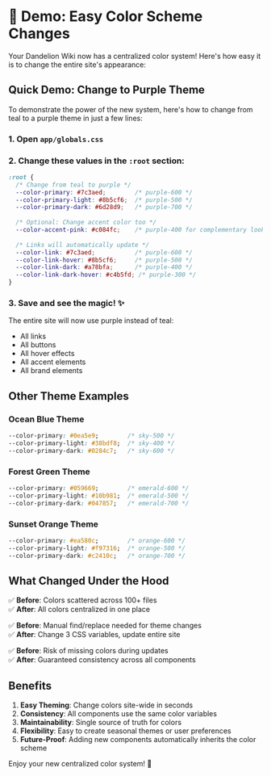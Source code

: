 # 🎨 Demo: Easy Color Scheme Changes

Your Dandelion Wiki now has a centralized color system! Here's how easy it is to change the entire site's appearance:

## Quick Demo: Change to Purple Theme

To demonstrate the power of the new system, here's how to change from teal to a purple theme in just a few lines:

### 1. Open `app/globals.css`

### 2. Change these values in the `:root` section:

```css
:root {
  /* Change from teal to purple */
  --color-primary: #7c3aed;        /* purple-600 */
  --color-primary-light: #8b5cf6;  /* purple-500 */
  --color-primary-dark: #6d28d9;   /* purple-700 */
  
  /* Optional: Change accent color too */
  --color-accent-pink: #c084fc;    /* purple-400 for complementary look */
  
  /* Links will automatically update */
  --color-link: #7c3aed;           /* purple-600 */
  --color-link-hover: #8b5cf6;     /* purple-500 */
  --color-link-dark: #a78bfa;      /* purple-400 */
  --color-link-dark-hover: #c4b5fd; /* purple-300 */
}
```

### 3. Save and see the magic! ✨

The entire site will now use purple instead of teal:
- All links
- All buttons
- All hover effects
- All accent elements
- All brand elements

## Other Theme Examples

### Ocean Blue Theme
```css
--color-primary: #0ea5e9;        /* sky-500 */
--color-primary-light: #38bdf8;  /* sky-400 */
--color-primary-dark: #0284c7;   /* sky-600 */
```

### Forest Green Theme
```css
--color-primary: #059669;        /* emerald-600 */
--color-primary-light: #10b981;  /* emerald-500 */
--color-primary-dark: #047857;   /* emerald-700 */
```

### Sunset Orange Theme
```css
--color-primary: #ea580c;        /* orange-600 */
--color-primary-light: #f97316;  /* orange-500 */
--color-primary-dark: #c2410c;   /* orange-700 */
```

## What Changed Under the Hood

✅ **Before**: Colors scattered across 100+ files  
✅ **After**: All colors centralized in one place  

✅ **Before**: Manual find/replace needed for theme changes  
✅ **After**: Change 3 CSS variables, update entire site  

✅ **Before**: Risk of missing colors during updates  
✅ **After**: Guaranteed consistency across all components  

## Benefits

1. **Easy Theming**: Change colors site-wide in seconds
2. **Consistency**: All components use the same color variables
3. **Maintainability**: Single source of truth for colors
4. **Flexibility**: Easy to create seasonal themes or user preferences
5. **Future-Proof**: Adding new components automatically inherits the color scheme

Enjoy your new centralized color system! 🚀
